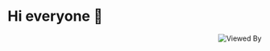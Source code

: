 # Hi everyone :wave:

<p align="right">
  <img src="https://komarev.com/ghpvc/?username=A4Alpha&color=FFCD00&label=Viewed+By" alt="Viewed By" />
</p>
